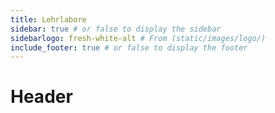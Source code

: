 ```yaml
---
title: Lehrlabore
sidebar: true # or false to display the sidebar
sidebarlogo: fresh-white-alt # From (static/images/logo/)
include_footer: true # or false to display the footer
---
```


# Header